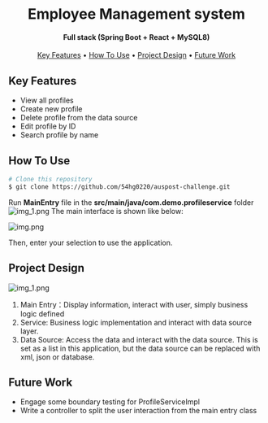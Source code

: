 
<h1 align="center">
  Employee Management system
  <br>
</h1>

<h4 align="center">Full stack (Spring Boot + React + MySQL8)</h4>

<p align="center">
  <a href="#key-features">Key Features</a> •
  <a href="#how-to-use">How To Use</a> •
  <a href="#project-design">Project Design</a> •
  <a href="#future-work">Future Work</a> 
</p>

## Key Features

* View all profiles 
* Create new profile
* Delete profile from the data source
* Edit profile by ID
* Search profile by name

## How To Use

```bash
# Clone this repository
$ git clone https://github.com/54hg0220/auspost-challenge.git
```
Run **MainEntry** file in the **src/main/java/com.demo.profileservice** folder
![img_1.png](project-folder.png)
The main interface is shown like below:

![img.png](main-interface.png)

Then, enter your selection to use the application.
## Project Design

![img_1.png](project-structure.png)

1. Main Entry：Display information, interact with user, simply business logic defined
2. Service: Business logic implementation and interact with data source layer.
3. Data Source: Access the data and interact with the data source. This is set as a list in this application, but the data source can be replaced with xml, json or database. 

## Future Work

* Engage some boundary testing for ProfileServiceImpl
* Write a controller to split the user interaction from the main entry class
